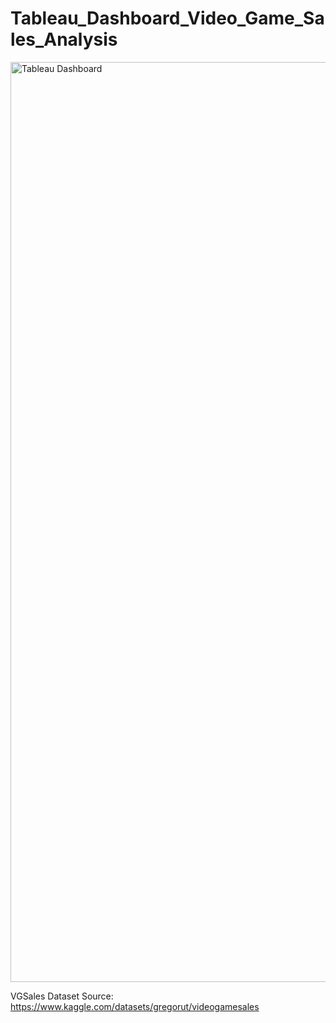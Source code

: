# Tableau_Dashboard_Video_Game_Sales_Analysis


<img width="1472" alt="Tableau Dashboard" src="https://user-images.githubusercontent.com/23742943/211223828-c90f2404-58c5-4878-adbc-d4b435c345c3.png">




VGSales Dataset Source:
https://www.kaggle.com/datasets/gregorut/videogamesales
